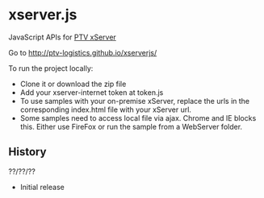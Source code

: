 xserver.js
==========

JavaScript APIs for [PTV xServer](http://xserver.ptvgroup.com/home/ptv-xserver-en/)

Go to http://ptv-logistics.github.io/xserverjs/ 

To run the project locally:
* Clone it or download the zip file
* Add your xserver-internet token at token.js
* To use samples with your on-premise xServer, replace the urls in the corresponding index.html file with your xServer url.
* Some samples need to access local file via ajax. Chrome and IE blocks this. Either use FireFox or run the sample from a WebServer folder.

History 
-------

??/??/??
* Initial release
